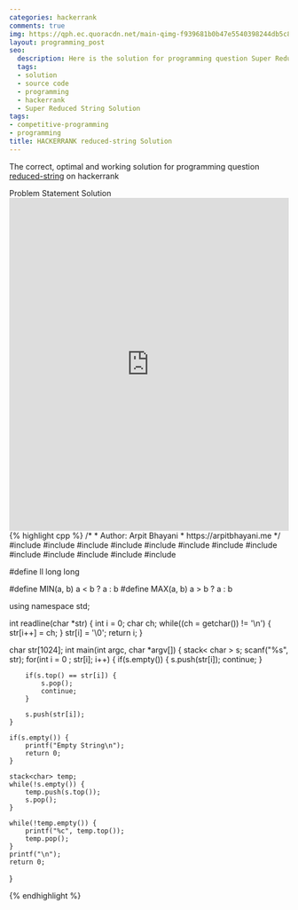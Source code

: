 ```yaml
---
categories: hackerrank
comments: true
img: https://qph.ec.quoracdn.net/main-qimg-f939681b0b47e5540398244db5c8966f?convert_to_webp=true
layout: programming_post
seo:
  description: Here is the solution for programming question Super Reduced String on hackerrank
  tags:
  - solution
  - source code
  - programming
  - hackerrank
  - Super Reduced String Solution
tags:
- competitive-programming
- programming
title: HACKERRANK reduced-string Solution
---
```

The correct, optimal and working solution for programming question [reduced-string](https://www.hackerrank.com/challenges/reduced-string) on hackerrank

<div class="ui secondary pointing large menu">
  <a class="grey item" data-tab="problem-statement">
    Problem Statement
  </a>
  <a class="active item grey" data-tab="solution">
    Solution
  </a>
</div>
<div class="ui bottom attached tab" data-tab="problem-statement">
    <iframe src="https://www.hackerrank.com/challenges/reduced-string" width="100%" height="600px" style="overflow: scroll; border: none;"></iframe>
</div>
<div class="ui bottom attached active tab" data-tab="solution">
{% highlight cpp %}
/*
 *  Author: Arpit Bhayani
 *  https://arpitbhayani.me
 */
#include <cmath>
#include <cstdio>
#include <cstdlib>
#include <climits>
#include <deque>
#include <iostream>
#include <list>
#include <limits>
#include <map>
#include <queue>
#include <set>
#include <stack>
#include <vector>

#define ll long long

#define MIN(a, b) a < b ? a : b
#define MAX(a, b) a > b ? a : b

using namespace std;

int readline(char *str) {
    int i = 0;
    char ch;
    while((ch = getchar()) != '\n') {
        str[i++] = ch;
    }
    str[i] = '\0';
    return i;
}

char str[1024];
int main(int argc, char *argv[]) {
    stack< char > s;
    scanf("%s", str);
    for(int i = 0 ; str[i]; i++) {
        if(s.empty()) {
            s.push(str[i]);
            continue;
        }

        if(s.top() == str[i]) {
            s.pop();
            continue;
        }

        s.push(str[i]);
    }

    if(s.empty()) {
        printf("Empty String\n");
        return 0;
    }

    stack<char> temp;
    while(!s.empty()) {
        temp.push(s.top());
        s.pop();
    }

    while(!temp.empty()) {
        printf("%c", temp.top());
        temp.pop();
    }
    printf("\n");
    return 0;
}

{% endhighlight %}
</div>
